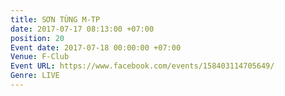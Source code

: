 ```yaml
---
title: SƠN TÙNG M-TP
date: 2017-07-17 08:13:00 +07:00
position: 20
Event date: 2017-07-18 00:00:00 +07:00
Venue: F-Club
Event URL: https://www.facebook.com/events/158403114705649/
Genre: LIVE
---
```


